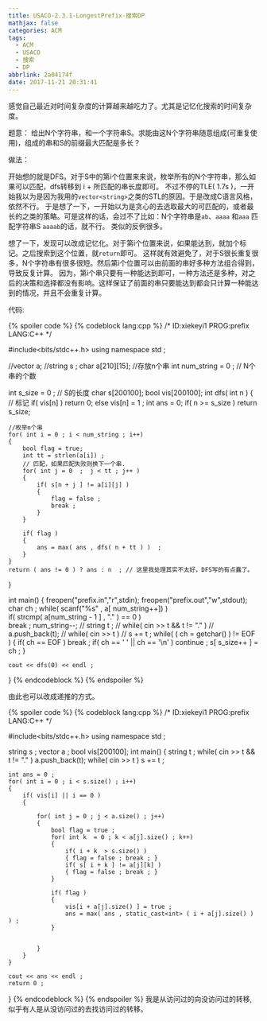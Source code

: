 ```yaml
---
title: USACO-2.3.1-LongestPrefix-搜索DP
mathjax: false
categories: ACM
tags:
  - ACM
  - USACO
  - 搜索
  - DP
abbrlink: 2a04174f
date: 2017-11-21 20:31:41
---
```



感觉自己最近对时间复杂度的计算越来越吃力了。尤其是记忆化搜索的时间复杂度。

<!--more-->

题意：
给出N个字符串，和一个字符串S。求能由这N个字符串随意组成(可重复使用)，组成的串和S的前缀最大匹配是多长？


做法：

开始想的就是DFS。对于S中的第i个位置来来说，枚举所有的N个字符串，那么如果可以匹配，dfs转移到 i + 所匹配的串长度即可。
不过不停的TLE( 1.7s )，一开始我以为是因为我用的`vector<string>`之类的STL的原因。于是改成C语言风格，依然不行。
于是想了一下，一开始以为是贪心的去选取最大的可匹配的，或者最长的之类的策略。可是这样的话，会过不了比如：N个字符串是`ab`、`aaaa` 和`aaa` 匹配字符串S `aaaab`的话，就不行。 类似的反例很多。

想了一下，发现可以改成记忆化。对于第i个位置来说，如果能达到，就加个标记。之后搜索到这个位置，就`return`即可。
这样就有效避免了，对于S很长重复很多，N个字符串有很多很短。然后第i个位置可以由前面的串好多种方法组合得到，导致反复计算。
因为，第i个串只要有一种能达到即可，一种方法还是多种，对之后的决策和选择都没有影响。这样保证了前面的串只要能达到都会只计算一种能达到的情况，并且不会重复计算。

代码:

{% spoiler code %}
{% codeblock lang:cpp %} 
/*
ID:xiekeyi1
PROG:prefix
LANG:C++
 */

#include<bits/stdc++.h>
using namespace std ;

//vector<string> a;
//string s ; 
char a[210][15]; //存放n个串
int num_string = 0 ;  // N个串的个数


int s_size = 0 ; // S的长度
char s[200100]; 
bool vis[200100];
int dfs( int n )
{
	// 标记
	if( vis[n] )
		return 0;
	else
		vis[n] = 1 ; 
	int ans = 0; 
	if( n >= s_size )
		return s_size;

	//枚举n个串
	for( int i = 0 ; i < num_string ; i++)
	{
		bool flag = true; 
		int tt = strlen(a[i]) ; 
		// 匹配，如果匹配失败则换下一个串.
		for( int j = 0  ;  j < tt ; j++ ) 
		{
			if( s[n + j ] != a[i][j] )
			{
				flag = false ;
				break ; 
			}
		}

		if( flag ) 
		{
			ans = max( ans , dfs( n + tt ) )  ;
		}
	}
	return ( ans != 0 ) ? ans : n  ; // 这里我处理其实不太好，DFS写的有点蠢了。
}






int main()
{
	freopen("prefix.in","r",stdin);
	freopen("prefix.out","w",stdout);
	char ch ; 
	while( scanf("%s" , a[ num_string++]) )  
		if( strcmp( a[num_string - 1 ] , "." ) == 0 )  
			break ;
	num_string--;
//	string t ;
//	while( cin >> t && t != "." )
//		a.push_back(t);
//	while( cin >> t )
//		s += t ; 
	while( ( ch = getchar() ) != EOF  )
	{
		if( ch == EOF )
			break ; 
		if( ch == ' ' || ch == '\n' )
			continue ;
		s[ s_size++ ] = ch ;
	}




	cout << dfs(0) << endl ;
}
{% endcodeblock %} 
{% endspoiler %}

由此也可以改成递推的方式。




{% spoiler code %}
{% codeblock lang:cpp %} 
/*
ID:xiekeyi1
PROG:prefix
LANG:C++
 */

#include<bits/stdc++.h>
using namespace std ;

string s ;
vector<string> a ;
bool vis[200100];
int main()
{
	string t ;
	while( cin >> t && t != "." )
		a.push_back(t);
	while( cin >> t )
		s += t ;

	int ans = 0 ; 
	for( int i = 0 ; i < s.size() ; i++)
	{
		if( vis[i] || i == 0 )
		{

			for( int j = 0 ; j < a.size() ; j++)
			{
				bool flag = true ; 
				for( int k  = 0 ; k < a[j].size() ; k++)
				{
					if( i + k  > s.size() )
					{ flag = false ; break ; }
					if( s[ i + k ] != a[j][k] )
					{ flag = false ; break ; }
				}

				if( flag )
				{
					vis[i + a[j].size() ] = true ;
					ans = max( ans , static_cast<int> ( i + a[j].size() )  ) ;
				}


			}
		}
	}

	cout << ans << endl ;
	return 0 ; 
}
{% endcodeblock %} 
{% endspoiler %}
我是从访问过的向没访问过的转移,似乎有人是从没访问过的去找访问过的转移。

